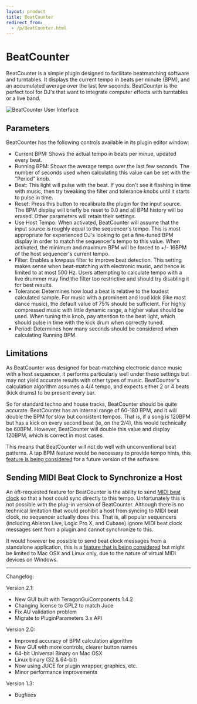 ```yaml
---
layout: product
title: BeatCounter
redirect_from:
  - /p/BeatCounter.html
---
```


BeatCounter
===========

BeatCounter is a simple plugin designed to facilitate beatmatching software
and turntables. It displays the current tempo in beats per minute (BPM), and
an accumulated average over the last few seconds.  BeatCounter is the perfect
tool for DJ's that want to integrate computer effects with turntables or a
live band.

![BeatCounter User Interface](http://static.teragonaudio.com/website/ta_beatcounter.jpg)


Parameters
----------

BeatCounter has the following controls available in its plugin editor window:

* Current BPM: Shows the actual tempo in beats per minue, updated every beat.
* Running BPM: Shows the average tempo over the last few seconds. The number
  of seconds used when calculating this value can be set with the "Period"
  knob.
* Beat: This light will pulse with the beat. If you don't see it flashing in
  time with music, then try tweaking the filter and tolerance knobs until it
  starts to pulse in time.
* Reset: Press this button to recalibrate the plugin for the input source. The
  BPM display will briefly be reset to 0.0 and all BPM history will be erased.
  Other parameters will retain their settings.
* Use Host Tempo: When activated, BeatCounter will assume that the input
  source is roughly equal to the sequencer's tempo. This is most appropriate
  for experienced DJ's looking to get a fine-tuned BPM display in order to
    match the sequencer's tempo to this value. When activated, the minimum and
    maximum BPM will be forced to +/- 16BPM of the host sequencer's current
    tempo.
* Filter: Enables a lowpass filter to improve beat detection. This setting
  makes sense when beat-matching with electronic music, and hence is limited
  to at most 500 Hz. Users attempting to calculate tempo with a live drummer
  may find the filter too restrictive and should try disabling it for best
  results.
* Tolerance: Determines how loud a beat is relative to the loudest calculated
  sample. For music with a prominent and loud kick (like most dance music),
  the default value of 75% should be sufficient. For highly compressed music
  with little dynamic range, a higher value should be used. When tuning this
  knob, pay attention to the beat light, which should pulse in time with the
  kick drum when correctly tuned.
* Period: Determines how many seconds should be considered when calculating
  Running BPM.


Limitations
-----------

As BeatCounter was designed for beat-matching electronic dance music with a
host sequencer, it performs particularly well under these settings but may not
yield accurate results with other types of music. BeatCounter's calculation
algorithm assumes a 4/4 tempo, and expects either 2 or 4 beats (kick drums) to
be present every bar.

So for standard techno and house tracks, BeatCounter should be quite accurate.
BeatCounter has an internal range of 60-180 BPM, and it will double the BPM
for slow but consistent tempos. That is, if a song is 120BPM but has a kick on
every second beat (ie, on the 2/4), this would technically be 60BPM. However,
BeatCounter will double this value and display 120BPM, which is correct in
most cases.

This means that BeatCounter will not do well with unconventional beat
patterns. A tap BPM feature would be necessary to provide tempo hints, this
[feature is being considered][1] for a future version of the software.


Sending MIDI Beat Clock to Synchronize a Host
---------------------------------------------

An oft-requested feature for BeatCounter is the ability to send [MIDI beat
clock][2] so that a host could sync directly to this tempo. Unfortunately this
is not possible with the plug-in version of BeatCounter. Although there is no
technical limitation that would prohibit a host from syncing to MIDI beat
clock, no sequencer actually does this. That is, all popular sequencers
(including Ableton Live, Logic Pro X, and Cubase) ignore MIDI beat clock
messages sent from a plugin and cannot synchronize to this.

It would however be possible to send beat clock messages from a standalone
application, this is a [feature that is being considered][3] but might be
limited to Mac OSX and Linux only, due to the nature of virtual MIDI devices
on Windows.






- - -

Changelog:

Version 2.1:
- New GUI built with TeragonGuiComponents 1.4.2
- Changing license to GPL2 to match Juce
- Fix AU validation problem
- Migrate to PluginParameters 3.x API

Version 2.0:
- Improved accuracy of BPM calculation algorithm
- New GUI with more controls, clearer button names
- 64-bit Universal Binary on Mac OSX
- Linux binary (32 & 64-bit)
- Now using JUCE for plugin wrapper, graphics, etc.
- Minor performance improvements

Version 1.3:
- Bugfixes


[1]: https://github.com/teragonaudio/BeatCounter/issues/16
[2]: https://en.wikipedia.org/wiki/MIDI_beat_clock
[3]: https://github.com/teragonaudio/BeatCounter/issues/6
